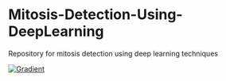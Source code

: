 # Mitosis-Detection-Using-DeepLearning
Repository for mitosis detection using deep learning techniques 

[![Gradient](https://assets.paperspace.io/img/gradient-badge.svg)](https://github.com/akp3210/Mitosis-Detection-/blob/main/Mitosis_Det_YOLOv5.ipynb)
